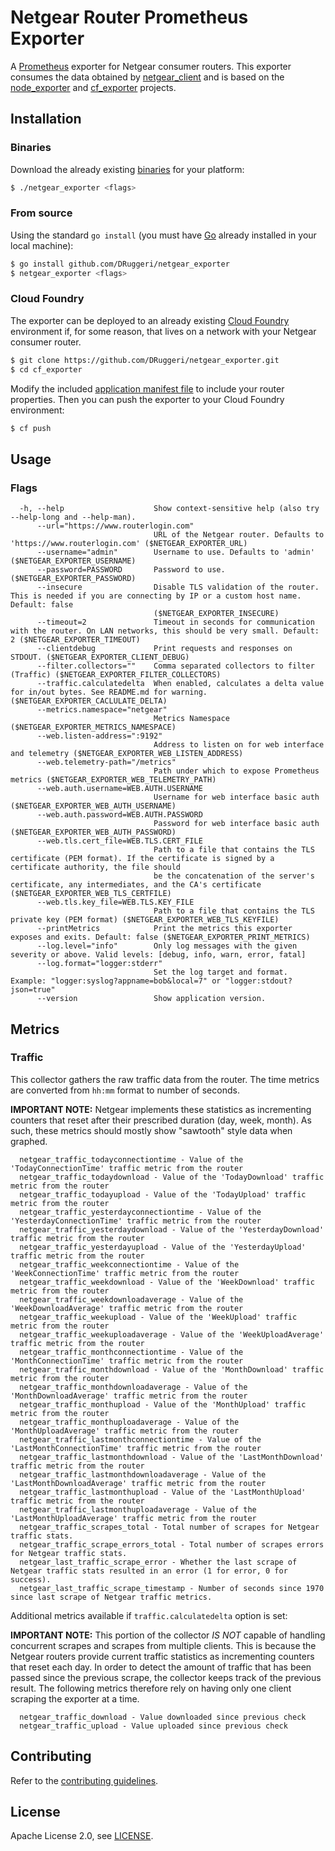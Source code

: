# Netgear Router Prometheus Exporter

A [Prometheus](https://prometheus.io) exporter for Netgear consumer routers. This exporter consumes the data obtained by [netgear_client](https://github.com/DRuggeri/netgear_client) and is based on the [node_exporter](https://github.com/prometheus/node_exporter) and [cf_exporter](https://github.com/bosh-prometheus/cf_exporter) projects.

## Installation

### Binaries

Download the already existing [binaries](https://github.com/DRuggeri/netgear_exporter/releases) for your platform:

```bash
$ ./netgear_exporter <flags>
```

### From source

Using the standard `go install` (you must have [Go](https://golang.org/) already installed in your local machine):

```bash
$ go install github.com/DRuggeri/netgear_exporter
$ netgear_exporter <flags>
```

### Cloud Foundry

The exporter can be deployed to an already existing [Cloud Foundry](https://www.cloudfoundry.org/) environment if, for some reason, that lives on a network with your Netgear consumer router.

```bash
$ git clone https://github.com/DRuggeri/netgear_exporter.git
$ cd cf_exporter
```

Modify the included [application manifest file](https://github.com/DRuggeri/netgear_exporter/blob/master/manifest.yml) to include your router properties. Then you can push the exporter to your Cloud Foundry environment:

```bash
$ cf push
```


## Usage

### Flags

```
  -h, --help                    Show context-sensitive help (also try --help-long and --help-man).
      --url="https://www.routerlogin.com"  
                                URL of the Netgear router. Defaults to 'https://www.routerlogin.com' ($NETGEAR_EXPORTER_URL)
      --username="admin"        Username to use. Defaults to 'admin' ($NETGEAR_EXPORTER_USERNAME)
      --password=PASSWORD       Password to use. ($NETGEAR_EXPORTER_PASSWORD)
      --insecure                Disable TLS validation of the router. This is needed if you are connecting by IP or a custom host name. Default: false
                                ($NETGEAR_EXPORTER_INSECURE)
      --timeout=2               Timeout in seconds for communication with the router. On LAN networks, this should be very small. Default: 2 ($NETGEAR_EXPORTER_TIMEOUT)
      --clientdebug             Print requests and responses on STDOUT. ($NETGEAR_EXPORTER_CLIENT_DEBUG)
      --filter.collectors=""    Comma separated collectors to filter (Traffic) ($NETGEAR_EXPORTER_FILTER_COLLECTORS)
      --traffic.calculatedelta  When enabled, calculates a delta value for in/out bytes. See README.md for warning. ($NETGEAR_EXPORTER_CACLULATE_DELTA)
      --metrics.namespace="netgear"  
                                Metrics Namespace ($NETGEAR_EXPORTER_METRICS_NAMESPACE)
      --web.listen-address=":9192"  
                                Address to listen on for web interface and telemetry ($NETGEAR_EXPORTER_WEB_LISTEN_ADDRESS)
      --web.telemetry-path="/metrics"  
                                Path under which to expose Prometheus metrics ($NETGEAR_EXPORTER_WEB_TELEMETRY_PATH)
      --web.auth.username=WEB.AUTH.USERNAME  
                                Username for web interface basic auth ($NETGEAR_EXPORTER_WEB_AUTH_USERNAME)
      --web.auth.password=WEB.AUTH.PASSWORD  
                                Password for web interface basic auth ($NETGEAR_EXPORTER_WEB_AUTH_PASSWORD)
      --web.tls.cert_file=WEB.TLS.CERT_FILE  
                                Path to a file that contains the TLS certificate (PEM format). If the certificate is signed by a certificate authority, the file should
                                be the concatenation of the server's certificate, any intermediates, and the CA's certificate ($NETGEAR_EXPORTER_WEB_TLS_CERTFILE)
      --web.tls.key_file=WEB.TLS.KEY_FILE  
                                Path to a file that contains the TLS private key (PEM format) ($NETGEAR_EXPORTER_WEB_TLS_KEYFILE)
      --printMetrics            Print the metrics this exporter exposes and exits. Default: false ($NETGEAR_EXPORTER_PRINT_METRICS)
      --log.level="info"        Only log messages with the given severity or above. Valid levels: [debug, info, warn, error, fatal]
      --log.format="logger:stderr"  
                                Set the log target and format. Example: "logger:syslog?appname=bob&local=7" or "logger:stdout?json=true"
      --version                 Show application version.
```

## Metrics

### Traffic
This collector gathers the raw traffic data from the router. The time metrics are converted from `hh:mm` format to number of seconds.

**IMPORTANT NOTE:** Netgear implements these statistics as incrementing counters that reset after their prescribed duration (day, week, month). As such, these metrics should mostly show "sawtooth" style data when graphed.

```
  netgear_traffic_todayconnectiontime - Value of the 'TodayConnectionTime' traffic metric from the router
  netgear_traffic_todaydownload - Value of the 'TodayDownload' traffic metric from the router
  netgear_traffic_todayupload - Value of the 'TodayUpload' traffic metric from the router
  netgear_traffic_yesterdayconnectiontime - Value of the 'YesterdayConnectionTime' traffic metric from the router
  netgear_traffic_yesterdaydownload - Value of the 'YesterdayDownload' traffic metric from the router
  netgear_traffic_yesterdayupload - Value of the 'YesterdayUpload' traffic metric from the router
  netgear_traffic_weekconnectiontime - Value of the 'WeekConnectionTime' traffic metric from the router
  netgear_traffic_weekdownload - Value of the 'WeekDownload' traffic metric from the router
  netgear_traffic_weekdownloadaverage - Value of the 'WeekDownloadAverage' traffic metric from the router
  netgear_traffic_weekupload - Value of the 'WeekUpload' traffic metric from the router
  netgear_traffic_weekuploadaverage - Value of the 'WeekUploadAverage' traffic metric from the router
  netgear_traffic_monthconnectiontime - Value of the 'MonthConnectionTime' traffic metric from the router
  netgear_traffic_monthdownload - Value of the 'MonthDownload' traffic metric from the router
  netgear_traffic_monthdownloadaverage - Value of the 'MonthDownloadAverage' traffic metric from the router
  netgear_traffic_monthupload - Value of the 'MonthUpload' traffic metric from the router
  netgear_traffic_monthuploadaverage - Value of the 'MonthUploadAverage' traffic metric from the router
  netgear_traffic_lastmonthconnectiontime - Value of the 'LastMonthConnectionTime' traffic metric from the router
  netgear_traffic_lastmonthdownload - Value of the 'LastMonthDownload' traffic metric from the router
  netgear_traffic_lastmonthdownloadaverage - Value of the 'LastMonthDownloadAverage' traffic metric from the router
  netgear_traffic_lastmonthupload - Value of the 'LastMonthUpload' traffic metric from the router
  netgear_traffic_lastmonthuploadaverage - Value of the 'LastMonthUploadAverage' traffic metric from the router
  netgear_traffic_scrapes_total - Total number of scrapes for Netgear traffic stats.
  netgear_traffic_scrape_errors_total - Total number of scrapes errors for Netgear traffic stats.
  netgear_last_traffic_scrape_error - Whether the last scrape of Netgear traffic stats resulted in an error (1 for error, 0 for success).
  netgear_last_traffic_scrape_timestamp - Number of seconds since 1970 since last scrape of Netgear traffic metrics.
```

Additional metrics available if `traffic.calculatedelta` option is set:

**IMPORTANT NOTE:** This portion of the collector *IS NOT* capable of handling concurrent scrapes and scrapes from multiple clients. This is because the Netgear routers provide current traffic statistics as incrementing counters that reset each day.
In order to detect the amount of traffic that has been passed since the previous scrape, the collector keeps track of the previous result.
The following metrics therefore rely on having only one client scraping the exporter at a time.

```
  netgear_traffic_download - Value downloaded since previous check
  netgear_traffic_upload - Value uploaded since previous check
```

## Contributing

Refer to the [contributing guidelines](https://github.com/DRuggeri/netgear_exporter/blob/master/CONTRIBUTING.md).

## License

Apache License 2.0, see [LICENSE](https://github.com/DRuggeri/netgear_exporter/blob/master/LICENSE).
